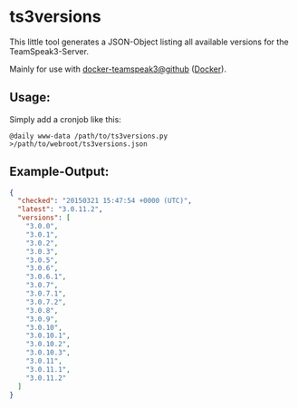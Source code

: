 ts3versions
===========

This little tool generates a JSON-Object listing all available versions for the TeamSpeak3-Server.

Mainly for use with [docker-teamspeak3@github](https://github.com/andreasheil/docker-teamspeak3) ([Docker](https://registry.hub.docker.com/u/aheil/teamspeak3-server/)).

Usage:
------

Simply add a cronjob like this:
```
@daily www-data /path/to/ts3versions.py >/path/to/webroot/ts3versions.json
```

Example-Output:
---------------
```json
{
  "checked": "20150321 15:47:54 +0000 (UTC)",
  "latest": "3.0.11.2",
  "versions": [
    "3.0.0", 
    "3.0.1", 
    "3.0.2", 
    "3.0.3", 
    "3.0.5", 
    "3.0.6", 
    "3.0.6.1", 
    "3.0.7", 
    "3.0.7.1", 
    "3.0.7.2", 
    "3.0.8", 
    "3.0.9", 
    "3.0.10", 
    "3.0.10.1", 
    "3.0.10.2", 
    "3.0.10.3", 
    "3.0.11", 
    "3.0.11.1", 
    "3.0.11.2"
  ]
}
```
